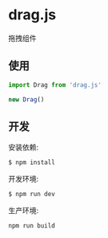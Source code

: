 # drag.js
拖拽组件

## 使用

```javascript
import Drag from 'drag.js'

new Drag()
```

## 开发

安装依赖:
```sh
$ npm install
```

开发环境:
```sh
$ npm run dev
```

生产环境:
```sh
npm run build
```